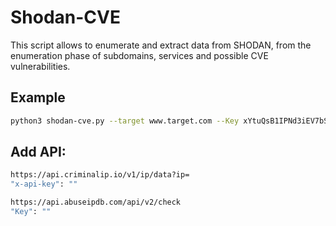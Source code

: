 # Shodan-CVE

This script allows to enumerate and extract data from SHODAN, from the enumeration phase of subdomains, services and possible CVE vulnerabilities.

## Example

```sh
python3 shodan-cve.py --target www.target.com --Key xYtuQsB1IPNd3iEV7bSjVmHKUjPqPXpY
```

## Add API:

```sh
https://api.criminalip.io/v1/ip/data?ip=
"x-api-key": ""
```

```sh
https://api.abuseipdb.com/api/v2/check
"Key": ""
```

